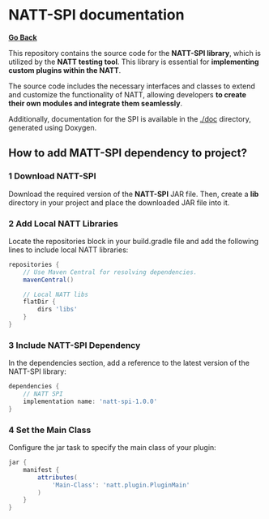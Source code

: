 # NATT-SPI documentation

**[Go Back](../README.md)**

This repository contains the source code for the **NATT-SPI library**, which is utilized by the **NATT testing tool**. This library is essential for **implementing custom plugins within the NATT**.

The source code includes the necessary interfaces and classes to extend and customize the functionality of NATT, allowing developers **to create their own modules and integrate them seamlessly**.

Additionally, documentation for the SPI is available in the [./doc](./doc) directory, generated using Doxygen.

## How to add MATT-SPI dependency to project?

### 1 Download NATT-SPI

Download the required version of the **NATT-SPI** JAR file. Then, create a **lib** directory in your project and place the downloaded JAR file into it.

### 2 Add Local NATT Libraries

Locate the repositories block in your build.gradle file and add the following lines to include local NATT libraries:

```gradle
repositories {
    // Use Maven Central for resolving dependencies.
    mavenCentral()

    // Local NATT libs
    flatDir {
        dirs 'libs'
    }
}
```

### 3 Include NATT-SPI Dependency

In the dependencies section, add a reference to the latest version of the NATT-SPI library:

```gradle
dependencies {
    // NATT SPI
    implementation name: 'natt-spi-1.0.0'
}
```

### 4 Set the Main Class

Configure the jar task to specify the main class of your plugin:

```gradle
jar {
    manifest {
        attributes(
            'Main-Class': 'natt.plugin.PluginMain'
        )
    }
}
```
